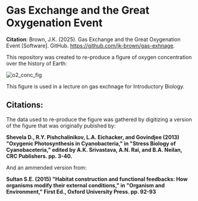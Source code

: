 # Gas Exchange and the Great Oxygenation Event

**Citation**: Brown, J.K. (2025). Gas Exchange and the Great Oxygenation Event [Software]. GitHub. https://github.com/jk-brown/gas-exhnage. 

This repository was created to re-produce a figure of oxygen concentration over the history of Earth:

 ![o2_conc_fig](https://github.com/user-attachments/assets/91d5d3b1-caf3-404b-80b1-6ca1edb1f547)

This figure is used in a lecture on gas exchnage for Introductory Biology.

## Citations:

The data used to re-produce the figure was gathered by digitizing a version of the figure that was originally pubished by:

**Shevela D., R.Y. Pishchalinikov, L.A. Eichacker, and Govindjee (2013) "Oxygenic Photosynthesis in Cyanobacteria," in "Stress Biology of Cyanobaceteria," edited by A.K. Srivastava, A.N. Rai, and B.A. Neilan, CRC Publishers. pp. 3-40.**

And an ammended version from:

**Sultan S.E. (2015) "Habitat construction and functional feedbacks: How organisms modify their external conditions," in "Organism and Environment," First Ed., Oxford University Press. pp. 92-93**

 
